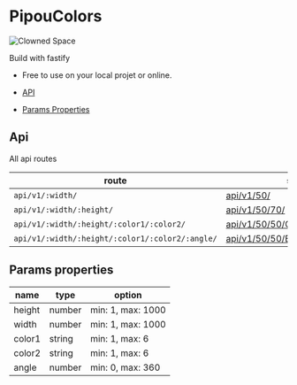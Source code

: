 # PipouColors

![Clowned Space](https://img.shields.io/badge/CLOWNED-SPACE-fca5a5?style=for-the-badge)

Build with fastify

- Free to use on your local projet or online.

- [API](#api)
- [Params Properties](#params-properties)

## Api

All api routes

| route                                           | sample                                                             | result                                  |
| ----------------------------------------------- | ------------------------------------------------------------------ | --------------------------------------- |
| `api/v1/:width/`                                | [api/v1/50/](api/v1/50/)                                           | ![api](api/v1/50/)                      |
| `api/v1/:width/:height/`                        | [api/v1/50/70/](api/v1/50/70/)                                     | ![api](api/v1/50/70/)                   |
| `api/v1/:width/:height/:color1/:color2/`        | [api/v1/50/50/C1FFD7/FCFFA6](api/v1/50/50/E36387/FCFFA6)           | ![api](api/v1/50/50/E36387/FCFFA6/)     |
| `api/v1/:width/:height/:color1/:color2/:angle/` | [api/v1/50/50/E36387/FCFFA6/180/](api/v1/50/50/E36387/FCFFA6/180/) | ![api](api/v1/50/50/E36387/FCFFA6/180/) |

## Params properties

| name   | type   | option            |
| ------ | ------ | ----------------- |
| height | number | min: 1, max: 1000 |
| width  | number | min: 1, max: 1000 |
| color1 | string | min: 1, max: 6    |
| color2 | string | min: 1, max: 6    |
| angle  | number | min: 0, max: 360  |
